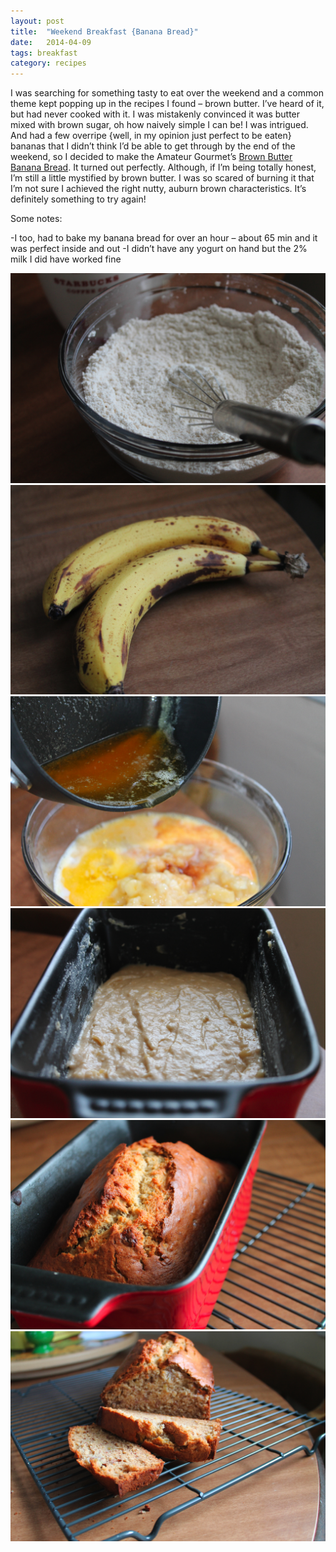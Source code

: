 ```yaml
---
layout: post
title:  "Weekend Breakfast {Banana Bread}"
date:   2014-04-09
tags: breakfast
category: recipes
---
```

I was searching for something tasty to eat over the weekend and a common theme kept popping up in the recipes I found – brown butter. I’ve heard of it, but had never cooked with it. I was mistakenly convinced it was butter mixed with brown sugar, oh how naively simple I can be! I was intrigued. And had a few overripe {well, in my opinion just perfect to be eaten} bananas that I didn’t think I’d be able to get through by the end of the weekend, so I decided to make the Amateur Gourmet’s [Brown Butter Banana Bread](http://www.amateurgourmet.com/2009/04/brown_butter_ba.html). It turned out perfectly. Although, if I’m being totally honest, I’m still a little mystified by brown butter. I was so scared of burning it that I’m not sure I achieved the right nutty, auburn brown characteristics. It’s definitely something to try again!

Some notes:

-I too, had to bake my banana bread for over an hour – about 65 min and it was perfect inside and out
-I didn’t have any yogurt on hand but the 2% milk I did have worked fine

![Mixing dry ingredients](/assets/dry-ingredients.jpg)
![Bananas with spots](/assets/bananas.jpg)
![Mixing the brown butter](/assets/brown-butter.jpg)
![Some tasty batter](/assets/batter.jpg)
![Some tasty banana bread!](/assets/banana-bread.jpg)
![Sliced bread](/assets/sliced.jpg)